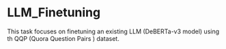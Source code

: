 # LLM_Finetuning
This task focuses on finetuning an existing LLM (DeBERTa-v3 model) using th QQP (Quora Question Pairs ) dataset.
